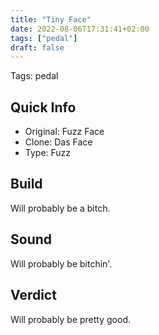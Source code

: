 ```yaml
---
title: "Tiny Face"
date: 2022-08-06T17:31:41+02:00
tags: ["pedal"]
draft: false
---
```


Tags: pedal

## Quick Info

- Original: Fuzz Face
- Clone: Das Face
- Type: Fuzz

## Build

Will probably be a bitch.

## Sound

Will probably be bitchin'.

## Verdict

Will probably be pretty good.
